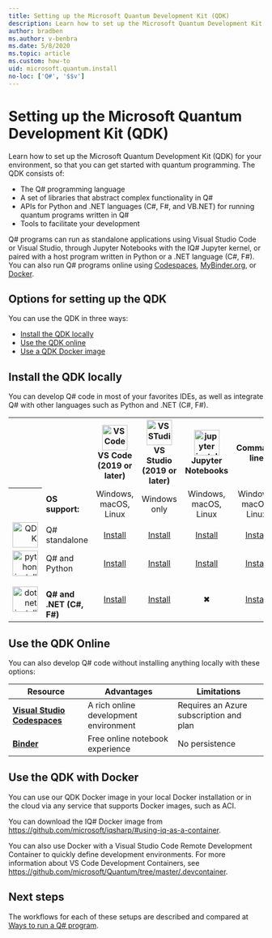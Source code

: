 ```yaml
---
title: Setting up the Microsoft Quantum Development Kit (QDK)
description: Learn how to set up the Microsoft Quantum Development Kit for different environments.
author: bradben
ms.author: v-benbra
ms.date: 5/8/2020
ms.topic: article
ms.custom: how-to
uid: microsoft.quantum.install
no-loc: ['Q#', '$$v']
---
```


# Setting up the Microsoft Quantum Development Kit (QDK)

Learn how to set up the Microsoft Quantum Development Kit (QDK) for your environment, so that you can get started with quantum programming. The QDK consists of:

- The Q# programming language
- A set of libraries that abstract complex functionality in Q#
- APIs for Python and .NET languages (C#, F#, and VB.NET) for running quantum programs written in Q#
- Tools to facilitate your development

Q# programs can run as standalone applications using Visual Studio Code or Visual Studio, through Jupyter Notebooks with the IQ# Jupyter kernel, or paired with a host program written in Python or a .NET language (C#, F#). You can also run Q# programs online using [Codespaces](https://online.visualstudio.com/), [MyBinder.org](https://mybinder.org/), or [Docker](#use-the-qdk-with-docker). 

## Options for setting up the QDK

You can use the QDK in three ways:

- [Install the QDK locally](#install-the-qdk-locally)
- [Use the QDK online](#use-the-qdk-online)
- [Use a QDK Docker image](#use-the-qdk-with-docker)

## Install the QDK locally

You can develop Q# code in most of your favorites IDEs, as well as integrate Q# with other languages such as Python and .NET (C#, F#).

<table>
    <tr>
        <th width=10%>&nbsp;</th>
        <th>&nbsp;</th>
        <th align="center" width=18%><img src="~/media/vs_code.png" alt="VS Code" width="50"/><br><b>VS Code<br>(2019 or later)</b></th>
        <th align="center" width=18%><img src="~/media/vs_studio.png" alt="VS STudio" width="50"/><br><b>VS Studio<br>(2019 or later)</b></th>
        <th align="center" width=18%><img src="~/media/jupyter.png" alt="jupyter install" width="50"/><br><b>Jupyter Notebooks</b></th>
        <th valign="center" align="center" width=18%>Command line</b></th>
    </tr>
    <tr>
        <th>&nbsp;</th>
        <td align="left" valign="center"><b>OS support:</b></td>
        <td align="center" valign="middle">Windows, macOS, Linux</td>
        <td align="center" valign="middle">Windows only</td>
        <td align="center" valign="middle">Windows, macOS, Linux</td>
        <td align="center" valign="middle">Windows, macOS, Linux</td>
    </tr>
    <tr>
        <td align="right"><img src="~/media/quantum.png" alt="QDK" width="50"/></td>
        <td align="left" valign="middle">Q# standalone</b></td>
        <td align="center" valign="middle"><a href="xref:microsoft.quantum.install.standalone">Install</a></td>
        <td align="center" valign="middle"><a href="xref:microsoft.quantum.install.standalone">Install</a></td>
        <td align="center" valign="middle"><a href="xref:microsoft.quantum.install.jupyter">Install</a></td>
        <td align="center" valign="middle"><a href="xref:microsoft.quantum.install.standalone">Install</a></td>
    </tr>
    <tr>
        <td align="right"><img src="~/media/python.png" alt="python install" width="50"/></td>
        <td align="left" valign="middle">Q# and Python</b></td>
        <td align="center" valign="middle"><a href="xref:microsoft.quantum.install.python">Install</a></td>
        <td align="center" valign="middle"><a href="xref:microsoft.quantum.install.python">Install</a></td>
        <td align="center" valign="middle"><a href="xref:microsoft.quantum.install.jupyter">Install</a></td>
        <td align="center" valign="middle"><a href="xref:microsoft.quantum.install.python">Install</a></td>
    </tr>
    <tr>
        <td align="right"><img src="~/media/dot_net.png" alt="dotnet install" width="50"/></td>
        <td align="left"><br><b>Q# and .NET (C#, F#)</b></td> 
        <td align="center" valign="middle"><a href="xref:microsoft.quantum.install.cs">Install</a></td>
        <td align="center" valign="middle"><a href="xref:microsoft.quantum.install.cs">Install</a></td>
        <td align="center" valign="middle">&#10006;</a></td>
        <td align="center" valign="middle"><a href="xref:microsoft.quantum.install.cs">Install</a></td>
   </tr>
</table>

## Use the QDK Online

You can also develop Q# code without installing anything locally with these options:

|Resource|Advantages|Limitations|
|---|---|---|
|[**Visual Studio Codespaces**](xref:microsoft.quantum.install.standalone)|A rich online development environment  |Requires an Azure subscription and plan |
|[**Binder**](xref:microsoft.quantum.install.binder) | Free online notebook experience |No persistence |

## Use the QDK with Docker

You can use our QDK Docker image in your local Docker installation or in the cloud via any service that supports Docker images, such as ACI.

You can download the IQ# Docker image from https://github.com/microsoft/iqsharp/#using-iq-as-a-container. 

You can also use Docker with a Visual Studio Code Remote Development Container to quickly define development environments. For more information about VS Code Development Containers, see https://github.com/microsoft/Quantum/tree/master/.devcontainer.

## Next steps

The workflows for each of these setups are described and compared at [Ways to run a Q# program](xref:microsoft.quantum.guide.host-programs).
